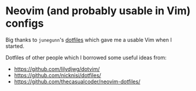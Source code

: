 # Neovim (and probably usable in Vim) configs

Big thanks to `junegunn`'s [dotfiles](https://github.com/junegunn/dotfiles/) which gave me a usable Vim when I started.

Dotfiles of other people which I borrowed some useful ideas from:

- https://github.com/lilydjwg/dotvim/
- https://github.com/nicknisi/dotfiles/
- https://github.com/thecasualcoder/neovim-dotfiles/


